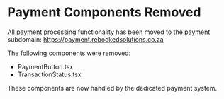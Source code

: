 # Payment Components Removed

All payment processing functionality has been moved to the payment subdomain:
https://payment.rebookedsolutions.co.za

The following components were removed:

- PaymentButton.tsx
- TransactionStatus.tsx

These components are now handled by the dedicated payment system.
